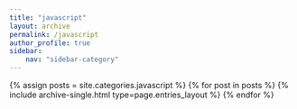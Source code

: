 ```yaml
---
title: "javascript"
layout: archive
permalink: /javascript
author_profile: true
sidebar:
    nav: "sidebar-category"
---
```

{% assign posts = site.categories.javascript %}
{% for post in posts %} {% include archive-single.html type=page.entries_layout %} {% endfor %}